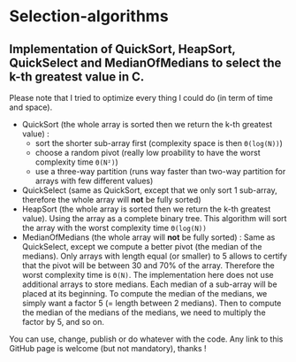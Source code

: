 # Selection-algorithms
Implementation of QuickSort, HeapSort, QuickSelect and MedianOfMedians to select the k-th greatest value in C.
---
Please note that I tried to optimize every thing I could do (in term of time and space).
- QuickSort (the whole array is sorted then we return the k-th greatest value) :
  - sort the shorter sub-array first (complexity space is then `Θ(log(N))`)
  - choose a random pivot (really low proability to have the worst complexity time `Θ(N²)`)
  - use a three-way partition (runs way faster than two-way partition for arrays with few different values)
- QuickSelect (same as QuickSort, except that we only sort 1 sub-array, therefore the whole array will **not** be fully sorted)
- HeapSort (the whole array is sorted then we return the k-th greatest value).
  Using the array as a complete binary tree. This algorithm will sort the array with the worst complexity time `Θ(log(N))`
- MedianOfMedians (the whole array will **not** be fully sorted) :
  Same as QuickSelect, except we compute a better pivot (the median of the medians). Only arrays with length equal (or smaller) to 5 allows to certify that the pivot will be between 30 and 70% of the array. Therefore the worst complexity time is `Θ(N)`.
  The implementation here does not use additional arrays to store medians. Each median of a sub-array will be placed at its beginning. To compute the median of the medians, we simply want a factor 5 (= length between 2 medians). Then to compute the median of the medians of the medians, we need to multiply the factor by 5, and so on.

You can use, change, publish or do whatever with the code. Any link to this GitHub page is welcome (but not mandatory), thanks !

